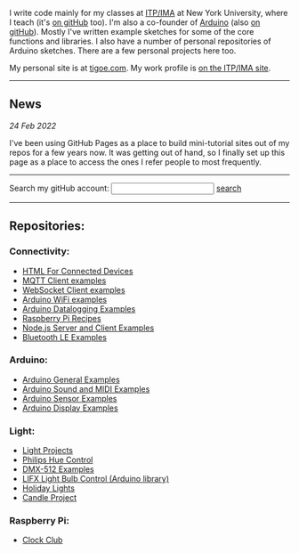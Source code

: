 I write code mainly for my classes at [ITP/IMA](https://itp.nyu.edu) at New York University, where I teach (it's [on gitHub](https://github.com/itpnyu) too).  I'm also a co-founder of [Arduino](https://www.arduino.cc) (also [on gitHub](https://github.com/arduino)). Mostly I've written example sketches for some of the core functions and libraries. I also have a number of personal repositories of Arduino sketches. There are a few personal projects here too.

My personal site is at [tigoe.com](https://tigoe.com). My work profile is [on the ITP/IMA site](https://tisch.nyu.edu/about/directory/itp/3558397). 

 -----

## News

 _24 Feb 2022_

I've been using GitHub Pages as a place to build mini-tutorial sites out of my repos for a few years now. It was getting out of hand, so I finally set up this page as a place to access the ones I refer people to most frequently. 

----
 Search my gitHub account:
  <input type="text" id="searchbox" onchange="search();">
  <a href="https://google.com"  id="searcher" class="button">search</a>

----
## Repositories:

### Connectivity:
* [HTML For Connected Devices]({{site.baseurl}}/html-for-conndev)
* [MQTT Client examples]({{site.baseurl}}/mqtt-examples)
* [WebSocket Client examples]({{site.baseurl}}/websocket-examples)
* [Arduino WiFi examples]({{site.baseurl}}/Wifi101_examples)
* [Arduino Datalogging Examples]({{site.baseurl}}/DataloggingExamples)
* [Raspberry Pi Recipes]({{site.baseurl}}/PiRecipes)
* [Node.js Server and Client Examples]({{site.baseurl}}/NodeExamples)
* [Bluetooth LE Examples]({{site.baseurl}}/BluetoothLE-Examples)

### Arduino:<br /> 
* [Arduino General Examples]({{site.baseurl}}/ArduinoGeneralExamples)
* [Arduino Sound and MIDI Examples]({{site.baseurl}}/SoundExamples)
* [Arduino Sensor Examples]({{site.baseurl}}/SensorExamples)
* [Arduino Display Examples]({{site.baseurl}}/display-examples) 
 
### Light:<br /> 
* [Light Projects]({{site.baseurl}}/LightProjects)
* [Philips Hue Control]({{site.baseurl}}/hue-control)
* [DMX-512 Examples]({{site.baseurl}}/DMX-Examples)
* [LIFX Light Bulb Control (Arduino library)]({{site.codeurl}}/ArduinoLifx)
* [Holiday Lights]({{site.codeurl}}/HolidayLights)
* [Candle Project]({{site.codeurl}}/CandleProject)

### Raspberry Pi:<br /> 
* [Clock Club](https://itpnyu.github.io/clock-club) 


  
  <script>

    function search() {
      let url = 'https://github.com/search?q=user%3Atigoe+';
      let term = document.getElementById('searchbox').value;
      url += term;
      url += "&type=code";
      let mySearchLink = document.getElementById("searcher");
      mySearchLink.href = url;
      mySearchLink.target = "_blank";
      mySearchLink.click();
     
    }
  </script>